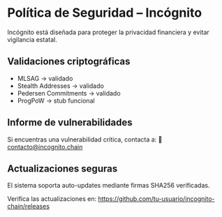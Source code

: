 # Política de Seguridad – Incógnito

Incógnito está diseñada para proteger la privacidad financiera y evitar vigilancia estatal.

## Validaciones criptográficas

- MLSAG → validado
- Stealth Addresses → validado
- Pedersen Commitments → validado
- ProgPoW → stub funcional

## Informe de vulnerabilidades

Si encuentras una vulnerabilidad crítica, contacta a:
📧 contacto@incognito.chain

## Actualizaciones seguras

El sistema soporta auto-updates mediante firmas SHA256 verificadas.

Verifica las actualizaciones en:
https://github.com/tu-usuario/incognito-chain/releases 